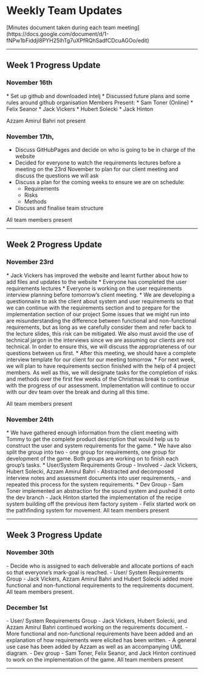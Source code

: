 <h1>Weekly Team Updates</h1>
[Minutes document taken during each team meeting](https://docs.google.com/document/d/1-fNPw1bFiddjl8PYH25lhTg7uXPfRQhSadfCDcuAGOo/edit)


<hr>
<h2>Week 1 Progress Update</h2>
<h3>November 16th</h3>
* Set up github and downloaded intelj
* Discussed future plans and some rules around github organisation 
Members Present:
* Sam Toner (Online)
* Felix Seanor
* Jack Vickers 
* Hubert Solecki 
* Jack Hinton

Azzam Amirul Bahri not present

<h3>November 17th,</h3>

* Discuss GitHubPages and decide on who is going to be in charge of the website
* Decided for everyone to watch the requirements lectures before a meeting on the 23rd November to plan for our client meeting and discuss the questions we will ask
* Discuss a plan for the coming weeks to ensure we are on schedule:
	- Requirements 
	- Risks
	- Methods
* Discuss and finalise team structure

All team members present

<hr>

<h2>Week 2 Progress Update </h2>
<h3>November 23rd</h3>
* Jack Vickers has improved the website and learnt further about how to add files and updates to the website
* Everyone has completed the user requirements lectures
* Everyone is working on the user requirements interview planning before tomorrow’s client meeting.
* We are developing a questionnaire to ask the client about system and user requirements so that we can continue with the requirements section and to prepare for the implementation section of our project
Some issues that we might run into are misunderstanding the difference between functional and non-functional requirements, 
but as long as we carefully consider them and refer back to the lecture slides, this risk can be mitigated. 
We also must avoid the use of technical jargon in the interviews since we are assuming our clients are not technical. 
In order to ensure this, we will discuss the appropriateness of our questions between us first.
* After this meeting, we should have a complete interview template for our client for our meeting tomorrow.
* For next week, we will plan to have requirements section finished with the help of 4 project members. As well as this, we will designate tasks for the completion of risks and methods over the first few weeks of the Christmas break to continue with the progress of our assessment. Implementation will continue to occur with our dev team over the break and during all this time.

All team members present

<h3>November 24th</h3>
* We have gathered enough information from the client meeting with Tommy to get the complete product description that would help us to construct the user and system requirements for the game.
* We have also split the group into two - one group for requirements, one group for development of the game. Both groups are working on to finish each group’s tasks.
* User/System Requirements Group  
	- Involved - Jack Vickers, Hubert Solecki, Azzam Amirul Bahri 
	- Abstracted and decomposed interview notes and assessment documents into user requirements, 
	- and repeated this process for the system requirements.
* Dev Group
	- Sam Toner implemented an abstraction for the sound system and pushed it onto the dev branch
	- Jack Hinton started the implementation of the recipe system building off the previous item factory system
	- Felix started work on the pathfinding system for movement.
All team members present

<hr>

<h2>Week 3 Progress Update </h2>
<h3> November 30th </h3>
- Decide who is assigned to each deliverable and allocate portions of each so that everyone’s mark-goal is reached.
- User/ System Requirements Group
	- Jack Vickers, Azzam Amirul Bahri and Hubert Solecki added more functional and non-functional requirements to the requirements document.
All team members present.

<h3> December 1st </h3>
- User/ System Requirements Group
	- Jack Vickers, Hubert Solecki, and Azzam Amirul Bahri continued working on the requirements document. 
	- More functional and non-functional requirements have been added and an explanation of how requirements were elicited has been written. 
	- A general use case has been added by Azzam as well as an accompanying UML diagram.
- Dev group
	- Sam Toner, Felix Seanor, and Jack Hinton continued to  work on the implementation of the game. 
All team members present

<hr>